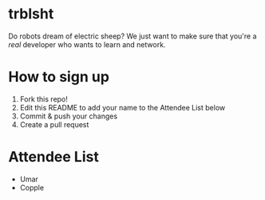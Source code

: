 # trblsht

Do robots dream of electric sheep? We just want to make sure that you're a *real* developer who wants to learn and network. 

How to sign up
===========

1. Fork this repo!
2. Edit this README to add your name to the Attendee List below
3. Commit & push your changes 
3. Create a pull request 



Attendee List
===============

- Umar 
- Copple
